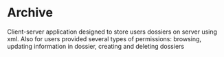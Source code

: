 # Archive
Client-server application designed to store users dossiers on server using xml. Also for users provided several types of permissions: browsing, updating information in dossier, creating and deleting dossiers 
